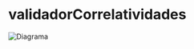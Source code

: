 # validadorCorrelatividades

![Diagrama](https://github.com/fedenimi/validadorCorrelatividades/assets/132146702/91d6b81b-a563-498d-b403-a366facea4bc)
